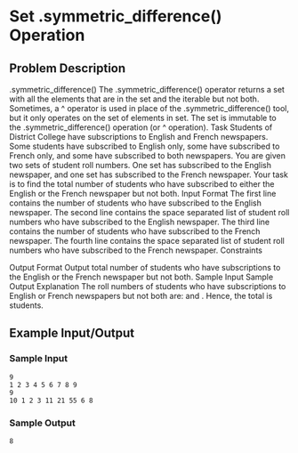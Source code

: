 # Set .symmetric_difference() Operation

## Problem Description
.symmetric_difference()
The .symmetric_difference() operator returns a set with all the elements that are in the set and the iterable but not both.
Sometimes, a ^ operator is used in place of the .symmetric_difference() tool, but it only operates on the set of elements in set.
The set is immutable to the .symmetric_difference() operation (or ^ operation).
Task
Students of District College have subscriptions to English and French newspapers. Some students have subscribed to English only, some have subscribed to French only, and some have subscribed to both newspapers.
You are given two sets of student roll numbers. One set has subscribed to the English newspaper, and one set has subscribed to the French newspaper. Your task is to find the total number of students who have subscribed to either the English or the French newspaper but not both.
Input Format
The first line contains the number of students who have subscribed to the English newspaper. 
The second line contains the space separated list of student roll numbers who have subscribed to the English newspaper.
The third line contains the number of students who have subscribed to the French newspaper. 
The fourth line contains the space separated list of student roll numbers who have subscribed to the French newspaper.
Constraints

Output Format
Output total number of students who have subscriptions to the English or the French newspaper but not both.
Sample Input
Sample Output
Explanation
The roll numbers of students who have subscriptions to English or French newspapers but not both are:
 and .
Hence, the total is  students.

## Example Input/Output
### Sample Input
```
9
1 2 3 4 5 6 7 8 9
9
10 1 2 3 11 21 55 6 8
```
### Sample Output
```
8
```
